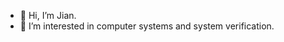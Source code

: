 - 👋 Hi, I’m Jian.
- 👀 I’m interested in computer systems and system verification.

<!---
winddd/winddd is a ✨ special ✨ repository because its `README.md` (this file) appears on your GitHub profile.
You can click the Preview link to take a look at your changes.
--->
